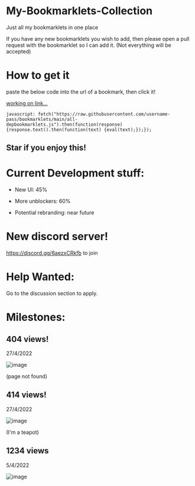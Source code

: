 # My-Bookmarklets-Collection
Just all my bookmarklets in one place

If you have any new bookmarklets you wish to add, then please open a pull request with the bookmarklet so I can add it. (Not everything will be accepted)

# How to get it

paste the below code into the url of a bookmark, then click it!

[working on link...](<javascript: fetch("https://raw.githubusercontent.com/username-pass/bookmarklets/main/all-depbookmarklets.js").then(function(response){response.text().then(function(text) {eval(text);});});>)
```
javascript: fetch("https://raw.githubusercontent.com/username-pass/bookmarklets/main/all-depbookmarklets.js").then(function(response){response.text().then(function(text) {eval(text);});});
```

## Star if you enjoy this!

# Current Development stuff:

- New UI: 45%

- More unblockers: 60%

- Potential rebranding: near future

# New discord server!

https://discord.gg/6aezxCRkfb to join

# Help Wanted:

Go to the discussion section to apply.

# Milestones:

## 404 views!

27/4/2022

![image](https://user-images.githubusercontent.com/98624927/165535987-b26528c7-4f91-49a2-bca0-0f4765acb.png)

(page not found)

## 414 views!

27/4/2022

![image](https://user-images.githubusercontent.com/98624927/165535770-d5ac1505-7c93-4114-bddf-c9d4cb2eb46d.png)

(I'm a teapot)


## 1234 views

5/4/2022

![image](https://user-images.githubusercontent.com/98624927/166799516-d0c28ad6-1303-4ef2-9c53-bb892f5b0fec.png)

